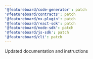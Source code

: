 ```yaml
---
'@featureboard/code-generator': patch
'@featureboard/contracts': patch
'@featureboard/nx-plugin': patch
'@featureboard/react-sdk': patch
'@featureboard/node-sdk': patch
'@featureboard/js-sdk': patch
'@featureboard/cli': patch
---
```


Updated documentation and instructions
